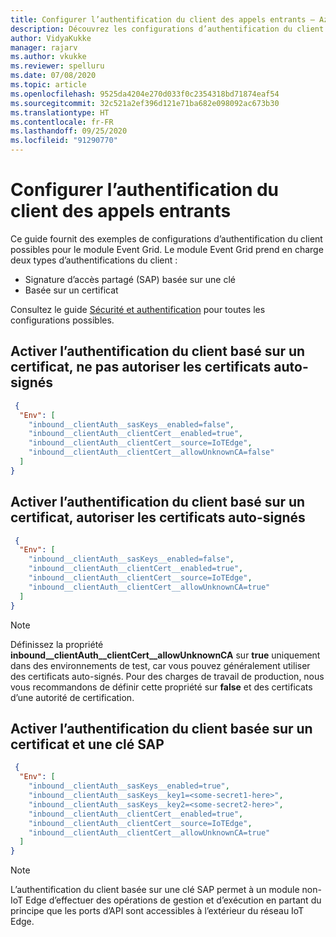 ```yaml
---
title: Configurer l’authentification du client des appels entrants – Azure Event Grid sur IoT Edge | Microsoft Docs
description: Découvrez les configurations d’authentification du client possibles pour le module Event Grid.
author: VidyaKukke
manager: rajarv
ms.author: vkukke
ms.reviewer: spelluru
ms.date: 07/08/2020
ms.topic: article
ms.openlocfilehash: 9525da4204e270d033f0c2354318bd71874eaf54
ms.sourcegitcommit: 32c521a2ef396d121e71ba682e098092ac673b30
ms.translationtype: HT
ms.contentlocale: fr-FR
ms.lasthandoff: 09/25/2020
ms.locfileid: "91290770"
---
```

# <a name="configure-client-authentication-of-incoming-calls"></a>Configurer l’authentification du client des appels entrants

Ce guide fournit des exemples de configurations d’authentification du client possibles pour le module Event Grid. Le module Event Grid prend en charge deux types d’authentifications du client :

* Signature d’accès partagé (SAP) basée sur une clé
* Basée sur un certificat

Consultez le guide [Sécurité et authentification](security-authentication.md) pour toutes les configurations possibles.

## <a name="enable-certificate-based-client-authentication-no-self-signed-certificates"></a>Activer l’authentification du client basé sur un certificat, ne pas autoriser les certificats auto-signés

```json
 {
  "Env": [
    "inbound__clientAuth__sasKeys__enabled=false",
    "inbound__clientAuth__clientCert__enabled=true",
    "inbound__clientAuth__clientCert__source=IoTEdge",
    "inbound__clientAuth__clientCert__allowUnknownCA=false"
  ]
}
 ```

## <a name="enable-certificate-based-client-authentication-allow-self-signed-certificates"></a>Activer l’authentification du client basé sur un certificat, autoriser les certificats auto-signés

```json
 {
  "Env": [
    "inbound__clientAuth__sasKeys__enabled=false",
    "inbound__clientAuth__clientCert__enabled=true",
    "inbound__clientAuth__clientCert__source=IoTEdge",
    "inbound__clientAuth__clientCert__allowUnknownCA=true"
  ]
}
```

>[!NOTE]
>Définissez la propriété **inbound__clientAuth__clientCert__allowUnknownCA** sur **true** uniquement dans des environnements de test, car vous pouvez généralement utiliser des certificats auto-signés. Pour des charges de travail de production, nous vous recommandons de définir cette propriété sur **false** et des certificats d’une autorité de certification.

## <a name="enable-certificate-based-and-sas-key-based-client-authentication"></a>Activer l’authentification du client basée sur un certificat et une clé SAP

```json
 {
  "Env": [
    "inbound__clientAuth__sasKeys__enabled=true",
    "inbound__clientAuth__sasKeys__key1=<some-secret1-here>",
    "inbound__clientAuth__sasKeys__key2=<some-secret2-here>",
    "inbound__clientAuth__clientCert__enabled=true",
    "inbound__clientAuth__clientCert__source=IoTEdge",
    "inbound__clientAuth__clientCert__allowUnknownCA=true"
  ]
}
 ```

>[!NOTE]
>L’authentification du client basée sur une clé SAP permet à un module non-IoT Edge d’effectuer des opérations de gestion et d’exécution en partant du principe que les ports d’API sont accessibles à l’extérieur du réseau IoT Edge.
